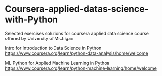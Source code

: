 # Coursera-applied-datas-science-with-Python
Selected exercises solutions for coursera applied data science course offered by University of Michigan

Intro for Introduction to Data Science in Python https://www.coursera.org/learn/python-data-analysis/home/welcome

ML Python for Applied Machine Learning in Python https://www.coursera.org/learn/python-machine-learning/home/welcome
